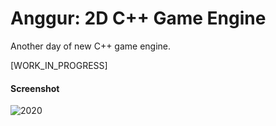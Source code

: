 # Anggur: 2D C++ Game Engine

Another day of new C++ game engine.

[WORK_IN_PROGRESS]

#### Screenshot

![2020](Resources/AnggurEditor2020.png)
